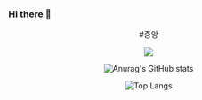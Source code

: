 ### Hi there 👋

<!--
**supermicrosoft/supermicrosoft** is a ✨ _special_ ✨ repository because its `README.md` (this file) appears on your GitHub profile.

Here are some ideas to get you started:

- 🔭 I’m currently working on ...
- 🌱 I’m currently learning ...
- 👯 I’m looking to collaborate on ...
- 🤔 I’m looking for help with ...
- 💬 Ask me about ...
- 📫 How to reach me: ...
- 😄 Pronouns: ...
- ⚡ Fun fact: ...
-->



<div align="center">  #중앙
  
<a href="https://github.com/supermicrosoft" target="_blank"><img src="https://img.shields.io/badge/Love-EA4AAA?style=for-the-badge&logo=GitHub Sponsors&logoColor=white"/></a>

![Anurag's GitHub stats](https://github-readme-stats.vercel.app/api?username=supermicrosoft&show_icons=true&theme=transparent)

![Top Langs](https://github-readme-stats.vercel.app/api/top-langs/?username=supermicrosoft&layout=compact&theme=transparent)

</div>





<!--
<img src="https://img.shields.io/badge/LOVE-EA4AAA?style=for-the-badge&logo=GitHub Sponsors&logoColor=white">
-->
